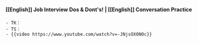 #### [[English]] Job Interview Dos & Dont's! | [[English]] Conversation Practice
	- TK：
	- TS：
	- {{video https://www.youtube.com/watch?v=-JNjsOX0N0c}}
